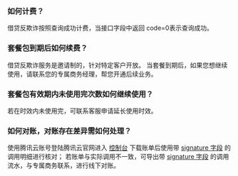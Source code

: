 ### 如何计费？
借贷反欺诈按照查询成功计费，当接口字段中返回 code=0表示查询成功。
### 套餐包到期后如何续费？
借贷反欺诈服务是邀请制的，针对特定客户开放。
当套餐到期后，如果您想继续使用，请联系您的专属商务经理，帮您开通后续业务。
### 套餐包有效期内未使用完次数如何继续使用？
若在时效内未使用完，可联系客服申请延长使用时效。
### 如何对账，对账存在差异需如何处理？
使用腾讯云账号登陆腾讯云官网进入 [控制台](https://console.cloud.tencent.com/expense/overview) 下载账单后使用带 [signature 字段](https://cloud.tencent.com/document/product/215/1693) 的调用明细进行核对；
若账单与实际调用不一致，可导出带 [signature 字段](https://cloud.tencent.com/document/product/215/1693) 的调用流水，与专属商务联系，进行线下对账。
